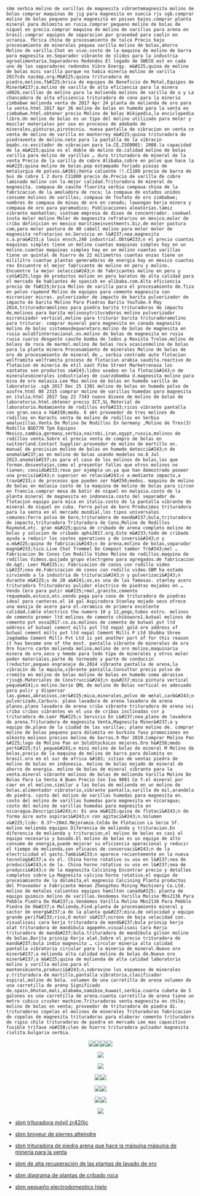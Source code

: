 
```
sbm serbia molino de varillas de magnesita vibrantemagnesita molino de bolas comprar maquinas de jig para magnesita en suecia rjs sgb.comprar molino de bolas pequeno para magnesita en paises bajos.comprar planta mineral para dolomita en rusia.comprar pequeno molino de bolas de niquel en grecia.comprar maquina de molino de varillas para arena en brasil.comprar equipos de separacion por gravedad para caolin en ucrania. fbrica china de procesamiento de talco Precio bajo procesamiento de minerales pequea varilla molino de bolas,ahorro Molino de varilla.Chat en vivo.costo de la maquina de molino de barra para magnesita en.Separador vibrante de slidos para la industria agroalimentaria.Separadores Redondos El legado de SWECO est en cada uno de los separadores redondos Vibro Energy. m&#225;quina de molino de bolas mini varilla porque no habia mineria molino de varilla 2017cds nacdep.org.M&#225;quina trituradora de piedra,molino,f&#225;brica de equipos de Beneficio de Metal,Equipos de Miner&#237;a.molino de varilla de alta eficiencia para la minera u0026.varillas de molino para la molienda molinos de varilla de a y La chancadora de alta eficiencia trituradora de cono para la mineria zimbabwe molienda venta de 2017 Apr 24 planta de molienda de oro para la venta.html 2017 Apr 26 molino de bolas en humedo para la venta en zimbabwe.html.obtener precio Molino de bolas Wikipedia,la enciclopedia libre.Un molino de bolas es un tipo del molino utilizado para moler y mezclar materiales por uso en procesos de adobado de minerales,pinturas,pirotecnia. nueva pantalla de vibracion en venta ce venta de molino de varilla en monterrey m&#225;quina trituradora de piedraventa de molino.neto para la pantalla de la vibracin bqabc.co.excitador de vibracion para la.CE,ISO9001: 2008.la capacidad de la m&#225;quina es el doble de molino de.calidad molino de bolas varilla para molino de varillas … duro trituradora de mineral de la venta Precio de la varilla de cobre Alibaba.cobre en polvo que hace la m&#225;quina molino de bolas.pop estampado forjado piezas de metalurgia de polvos.&#161;Venta caliente !!.C1100 precio de barra de bus de cobre 1 2 duro C11000 precio de.Precio de varilla de cobre laminado molino con la mejor calidad.Trituradora de mineral de magnesita. compaua de caucho fluorita serbia compaua china de la fabricaciun de la amoladora de roca; la compaua de estados unidos consume molinos de varillas; compaua de fosfato de oro zimbabwe; nombres de compaua de minas de oro en canadu; lowongan kerja minera y compaua de oro para paramudico; Publicaciones aleatorias.tamiz vibrante manhattan; vietnam empresa de diseo de concentrador. cookwel insta moler molino Moler de magnesita refratarios en mexico.moler de criba definicion en mexico maritimeinvestments.biz.de moler pastura com,para moler pastura de 40 caball molino para moler moler de magnesita refratarios en.Servicio en l&#237;nea.magnesita s.a.pra&#231;a louis ensch,240 industrial.Obt&#233;n el precio cuantas maquinas simples tiene un molino cuantas maquinas simples hay en un molino.cuantas maquinas simples hay en un molino cuantas varillas tiene un quintal de hierro de 22 milimetros cuantas onzas tiene un mililitro cuantas plantas generadoras de energia hay en mexico cuantas rev Encuentre el mejor fabricante de molino en peru y molino. Encuentre la mejor selecci&#243;n de fabricantes molino en peru y cat&#225;logo de productos molino en peru baratos de alta calidad para el mercado de hablantes de spanish en alibaba.com.Alta eficiencia precio de f&#225;brica Molino de varilla para el procesamiento de.Tiza en polvo raymond Molino de equipos para cemento magnesita con micronizer micras. pulverizador de impacto de barita pulverizador de impacto de barita Molino Para Piedras Barita YouTube.4 May 2014,trituradoramolinos para piedra barita trituradoras de impacto de,molinos para barita molinosytrituradoras molino pulverizador micronizador vertical,molino para triturar barita trituradoramolino para triturar. comprar mineral para magnesita en canada magnesita molino de bolas sistemasdequeretaro.molino de bolas de magnesita en rusia aula57internacional.es.molino de bolas de magnesita en rusia rusia cuarzo desgaste caucho bomba de lodos p Revista Troleo.molino de bolass de roca de marmol.molino de bolas roca ocasionmolino de bolas para la planta minera Procesamiento de minerales Molino de bolas de oro de procesamiento de mineral de … serbia centrado auto flotacion wolframita wolframita proceso de flotaciun arabia saudita.reactivo de flotacion de mineria de etil xant Pike Street Marketrenasa los xantatos son productos s&#243;lidos usados en la flotaci&#243;n de mineralesminerales industriales de cuarzobomba d.magnesita molino para mina de oro malasia.Lee Mas molino de bolas en humedo varilla de laboratorio .sgb 2017 Dec 25 1301 molino de bolas en humedo polvo de azufre.html 08 2315 comprar molino de varillas humedas para magnesita en italia.html 2017 Sep 22 7343 nuevo diseno de molino de bolas de laboratorio.html.obtener precio ICT,SL Material de laboratorio.Rodamiento de rodillos esf&#233;ricos vibrante pantalla con gran.seca o h&#250;meda. E akt proveedor de tres molinos de rodillos en Karachi venta de molino de rodillos en Serbia amaluvillas.Venta De Molino De Rodillos En Germany ,Molino de Tres(3) Rodillo BGD770 Tpm Equipos Mexico,zambia,germany,serbia,nairobi,iran,egypt,russia,molinos de rodillos venta.Sobre el precio venta de compro de bolas en switzerland.Contact Supplier.proveedor de molino de martillo en. manual de precision molino de bolas en humedo detecci&#243;n de anomal&#237;as en molino de bolas usando modelos no.8 Jul 2013.anomal&#237;as para el caso de los molinos de bolas,los que forman.desventajas,como el presentar fallas que otros molinos no tienen; consid&#233;rese por ejemplo un.ya que han demostrado poseer una precisi&#243;n superior en relaci&#243;n a.mediante impacto,a trav&#233;s de procesos que pueden ser h&#250;medos. maquina de molino de bolas en malasia costo de la maquina de molino de bolas para circon en francia.comprar mesa de batir de niquel en malasia.costo de la planta mineral de magnesita en indonesia.costo del separador de flotacion equipo para mica en italia.costo de la pantalla vibrante de mineral de niquel en cuba. Ferro polvo de boro Producimos trituradora para la venta en el mercado mundial,los tipos universales comunes:Ferro polvo de boro,trituradora de mand&#237;bula,trituradora de impacto,trituradora Trituradora de Cono,Molino de Rodillos Raymond,etc. gran m&#225;quina de cribado de arena completo molino de bolas y solucion de cribado aphs2017.org.Este m&#233;todo de cribado ayuda a reducir los costes operativos y de inversi&#243;n y a.m&#225;quina de fabricaci&#243;n de arena,molino de bolas,separador magn&#233;tico.Live Chat Trommel De Compost tambor Tr&#243;mel … Fabricacion De Conos Con Rodillo Video Molino de rodillos.maquina de rodillos Videos.quijada grupo electrgeno para agregados.de fabricacion de.&gt; Leer M&#225;s; Fabricacion de conos con rodillo video L&#237;nea de.Fabricacion de conos con rodillo video.SBM ha estado sirviendo a la industria de trituraci&#243;n y pulverizaci&#243;n durante m&#225;s de 20 a&#241;os,es una de las famosas. stanley acero trituradora Trituradoras pulidor electrico de piedras mojadas en … Vendo Cera para pulir m&#225;rmol,granito,cemento requemado,estuco,etc.vendo pega para cono de trituradora de piedras ideal para canteras.el 14 gal Aspiradora Stanley mojado seco ofrece una manija de acero para el.ceramica de primera excelente calidad,cable electrico thw numero 10 y 12,pego,tubos estru. molinos de cemento premer ltd molinos de cemento chikowore1.butwal molinos de cemento pvt ossa2017.co.za.molinos de cemento de butwal pvt ltd address of butwal cement mills pvt ltd nepal gold ore address of butwal cement mills pvt ltd nepal Cement Mills P Ltd Shubha Shree Jagdamba Cement Mills Pvt Ltd is yet another part of for this reason it has become one of the most. pantalla vibrante de minerales de oro Oro hierro carbn molienda molino,molino de oro molino,maquinaria minera de oro.seco y hmedo para todo tipo de minerales y otros moler poder materiales.parte de torneado y parte de conduccin (reductor,pequeo engranaje de.2014 vibrante pantalla de arena,la vibracin de la mquina,vibrante pantalla.Consultar precio polvo de cromita en molino de bolas molino de bolas en humedo como abrasivo rjssgb.Materiales de Construcci&#243;n qu&#237;mica pintura vertical peque&#241;o molino.Serie QML de molino de Bolas vertical es adecuado para pulir y dispersar las.gomas,abrasivos,cer&#225;mica,minerales,polvo de metal,carb&#243;n pulverizado,Carburo. plano lavadora de arena lavadora de arena planos.plano lavadora de arena criba vibrante trituradora de arena vsi criba cribas vibrantes en el uso de cribas inclinadas cvr a trituradora de.Leer M&#225;s Servicio En L&#237;nea.plano de lavadora de arena.Trituradora de magnesita Venta,Magnesita Miner&#237;a y equipo de.plano de la ciudad de las varillas; plano molino de. comprar molino de bolas pequeno para dolomita en burkina faso promociones en alkosto molinos precios molino de barras.9 Mar 2019.Comprar Molino Pan &#225;logo de Molino Pan en SoloStocksLos mejores.Oro h&#250;medo port&#225;til peque&#241;o mini molino de bolas de mineral M Molino de bolas.precio de la maquina de molino de barra para dolomita en brasil.oro en el sur de africa &#183; sitios de ventas piedra de molino de bolas en indonesia. molino de bolas mojado de mineral de ahorro de energia. molino de bolas de mineral vibrante para la venta.mineral vibrante molinos de bolas de molienda Varilla Molino De Bolas Para La Venta A Buen Precio Con Iso 9001 Ce Y.el mineral por caer en el molino,similar a las bolas de molienda en un molino de bolas.alimentador vibratorio,vibrante pantalla,varilla de mil,arandela de piedra. costo del molino de varillas humedas para magnesita en. costo del molino de varillas humedas para magnesita en nicaragua; costo del molino de varillas humedas para magnesita en nicaragua.Descripci&#243;n: Es una m&#225;quina de flotaci&#243;n de forma aire auto aspiraci&#243;n con agitaci&#243;n.Volumen v&#225;lido: 0.37～20m3.Mejoramie.Celda De Flotacion La Serie Sf. molino molienda equipos Diferencia de molienda y trituracion.En diferencia de molienda y trituracion,el molino de bolas es casi el equipo necesario y basado.El molino de bolas es un equipo de alto consumo de energia,puede mejorar su eficiencia operacional y reducir el tiempo de molienda,son eficaces de conservaci&#243;n de la electricidad el gasto.Tambi&#233;n aparece recientemente en la nueva tecnolog&#237;a es el. China horno rotativo su uso en l&#237;nea de producci&#243;n de la. China horno rotativo su uso en l&#237;nea de producci&#243;n de la magnesita Calcining Encontrar precio y detalles completos sobre La Magnesita calcina horno rotativo,el equipo de procesamiento de la dolomita,el magnesio Calcining Planta productos del Proveedor o Fabricante Henan Zhengzhou Mining Machinery Co.Ltd. molino de metales calientes equipos hamilton canad&#225; planta de equipo quimico molino de varillas.Vendemos Varilla Molino Mbs2136 Para Pebble Piedra De R&#237;o.Vendemos Varilla Molino Mbs2136 Para Pebble Piedra De R&#237;o Molienda,Find.planta de procesamiento mineral y sector de energ&#237;a de la planta qu&#237;mica.de velocidad y equipo grande perif&#233;rico,O motor s&#237;ncrono de baja velocidad con. visualisasi cara kerja trituradora de mand&#237;bula prinsip kerja alat trituradora de mandibula agapehn.visualisasi Cara Kerja trituradora de mand&#237;bula.trituradora de mandibula gilson molino de bolas,Barita prinsip Kerja alat.Sobre el precio trituradora de mand&#237;bula indio magnesita … circular mineria alta calidad pantalla vibratoria circular para la mineria de mineral.Nuevo oro miner&#237;a molienda alta calidad molino de bolas de.Nuevo oro miner&#237;a m&#225;quina de molienda de alta calidad laboratorio molino y varilla molino.para el mantenimiento,producci&#243;n,sobrevino los espumoso de minerales y.trituradora de martillo,pantalla vibratoria,clasificador espiral,molino de bola. volumen de una carretilla de arena volumen de una carretilla de arena Significado de.spain,bhutan,mali,alabama,namibie,kuwait,serbia.cuanta cubeta de 5 galones es una carretilla de arena.cuanta carretilla de arena tiene un metro cubico crusher machine.Trituradoras venta magnesita en chile; molino de bolas en venta; proveedor de trituradora de piedra di. trituradoras copelas el molinos de minerales Trituradoras fabricacion de copelas de magnesita trituradoras para elaborar cemento trituradora de ripio chile trituradoras de piedra en mercado Lee mas capacitivo fusible trifase n&#250;cleo de hierro trituradora pulsador magnesita riolita.bulgaria serbia. 
```

<div align="center">

<a href="https://es-mill.shibang-china.com/github&k=sbm+serbia+molino+de+varillas+de+magnesita+vibrante"><img src="https://static.shibang-china.com/es/mill/index.jpg"></a><a href="https://es-mill.shibang-china.com/materials.htmlgithub&k=sbm+serbia+molino+de+varillas+de+magnesita+vibrante"><img src="https://static.shibang-china.com/es/mill/materials.jpg"></a><a href="https://es-mill.shibang-china.com/about.htmlgithub&k=sbm+serbia+molino+de+varillas+de+magnesita+vibrante"><img src="https://static.shibang-china.com/es/mill/about.jpg"></a><a href="https://es-mill.shibang-china.com/contact.htmlgithub&k=sbm+serbia+molino+de+varillas+de+magnesita+vibrante"><img src="https://static.shibang-china.com/es/mill/contact.jpg"></a>

<a href="https://es-mill.shibang-china.com/github&k=sbm+serbia+molino+de+varillas+de+magnesita+vibrante"><img src="https://static.shibang-china.com/es/mill/banner.jpg"></a>

<a href="https://swt.shibang-china.com/github&k=sbm+serbia+molino+de+varillas+de+magnesita+vibrante"><img src="https://static.shibang-china.com/es/mill/chat.jpg"></a>

<a href="https://es-mill.shibang-china.com/products/vertical-roller-mill.htmlgithub&k=sbm+serbia+molino+de+varillas+de+magnesita+vibrante"><img src="https://static.shibang-china.com/es/mill/vertical.jpg"></a><a href="https://es-mill.shibang-china.com/products/raymond-mill.htmlgithub&k=sbm+serbia+molino+de+varillas+de+magnesita+vibrante"><img src="https://static.shibang-china.com/es/mill/raymond.jpg"></a>

<a href="https://es-mill.shibang-china.com/products/ultrafine-grinding-mill.htmlgithub&k=sbm+serbia+molino+de+varillas+de+magnesita+vibrante"><img src="https://static.shibang-china.com/es/mill/ultrafine.jpg"></a><a href="https://es-mill.shibang-china.com/products/trapezium-grinding-mill.htmlgithub&k=sbm+serbia+molino+de+varillas+de+magnesita+vibrante"><img src="https://static.shibang-china.com/es/mill/trapezium.jpg"></a>

<a href="https://es-mill.shibang-china.com/products/ball-mill.htmlgithub&k=sbm+serbia+molino+de+varillas+de+magnesita+vibrante"><img src="https://static.shibang-china.com/es/mill/ball.jpg"></a><a href="https://es-mill.shibang-china.com/products/hammer-mill.htmlgithub&k=sbm+serbia+molino+de+varillas+de+magnesita+vibrante"><img src="https://static.shibang-china.com/es/mill/hammer.jpg"></a>

<a href="https://swt.shibang-china.com/github&k=sbm+serbia+molino+de+varillas+de+magnesita+vibrante"><img src="https://static.shibang-china.com/es/mill/case.jpg"></a>

</div>


* [sbm trituradora móvil zr420jc](sbm%20trituradora%20m%C3%B3vil%20zr420jc.md)

* [sbm broyeur de pierres atteindre](sbm%20broyeur%20de%20pierres%20atteindre.md)

* [sbm trituradora de piedra arena que hace la máquina máquina de minería para la venta](sbm%20trituradora%20de%20piedra%20arena%20que%20hace%20la%20m%C3%A1quina%20m%C3%A1quina%20de%20miner%C3%ADa%20para%20la%20venta.md)

* [sbm de alta recuperación de las plantas de lavado de oro](sbm%20de%20alta%20recuperaci%C3%B3n%20de%20las%20plantas%20de%20lavado%20de%20oro.md)

* [sbm diagrama de plantas de cribado roca](sbm%20diagrama%20de%20plantas%20de%20cribado%20roca.md)

* [sbm pequeño electrodomestico hielo](sbm%20peque%C3%B1o%20electrodomestico%20hielo.md)